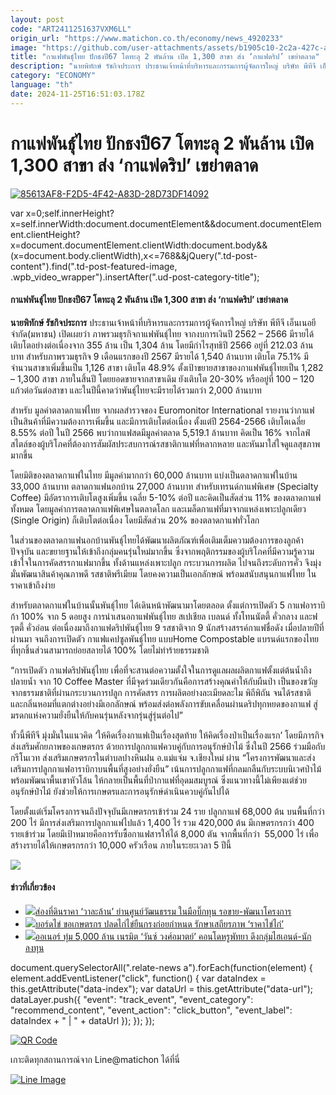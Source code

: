 ```yaml
---
layout: post
code: "ART2411251637VXM6LL"
origin_url: "https://www.matichon.co.th/economy/news_4920233"
image: "https://github.com/user-attachments/assets/b1905c10-2c2a-427c-a180-9dcc4bc4fc20"
title: "กาแฟพันธุ์ไทย ปักธงปี67 โตทะลุ 2 พันล้าน เปิด 1,300 สาขา ส่ง ‘กาแฟดริป’ เขย่าตลาด"
description: "นายพิทักษ์ รัชกิจประการ ประธานเจ้าหน้าที่บริหารและกรรมการผู้จัดการใหญ่ บริษัท พีทีจี เอ็นเนอยี จำกัด(มหาชน) เปิดเผยว่า ภาพรวมธุรกิจกาแฟพันธุ์ไทย"
category: "ECONOMY"
language: "th"
date: 2024-11-25T16:51:03.178Z
---
```


# กาแฟพันธุ์ไทย ปักธงปี67 โตทะลุ 2 พันล้าน เปิด 1,300 สาขา ส่ง ‘กาแฟดริป’ เขย่าตลาด

[![](https://www.matichon.co.th/wp-content/uploads/2024/11/85613AF8-F2D5-4F42-A83D-28D73DF14092-728x485.jpg "85613AF8-F2D5-4F42-A83D-28D73DF14092")](https://www.matichon.co.th/wp-content/uploads/2024/11/85613AF8-F2D5-4F42-A83D-28D73DF14092.jpg)

var x=0;self.innerHeight?x=self.innerWidth:document.documentElement&&document.documentElement.clientHeight?x=document.documentElement.clientWidth:document.body&&(x=document.body.clientWidth),x<=768&&jQuery(".td-post-content").find(".td-post-featured-image, .wpb\_video\_wrapper").insertAfter(".ud-post-category-title");

#### **กาแฟพันธุ์ไทย ปักธงปี67 โตทะลุ 2 พันล้าน เปิด 1,300 สาขา ส่ง ‘กาแฟดริป’ เขย่าตลาด**

**นายพิทักษ์ รัชกิจประการ** ประธานเจ้าหน้าที่บริหารและกรรมการผู้จัดการใหญ่ บริษัท พีทีจี เอ็นเนอยี จำกัด(มหาชน) เปิดเผยว่า ภาพรวมธุรกิจกาแฟพันธุ์ไทย จากงบการเงินปี 2562 – 2566 มีรายได้เติบโตอย่างต่อเนื่องจาก 355 ล้าน เป็น 1,304 ล้าน โดยมีกำไรสุทธิปี 2566 อยู่ที่ 212.03 ล้านบาท สำหรับภาพรวมธุรกิจ 9 เดือนแรกของปี 2567 มีรายได้ 1,540 ล้านบาท เติบโต 75.1% มีจำนวนสาขาเพิ่มขึ้นเป็น 1,126 สาขา เติบโต 48.9% ตั้งเป้าขยายสาขาของกาแฟพันธุ์ไทยเป็น 1,282 – 1,300 สาขา ภายในสิ้นปี โดยยอดขายจากสาขาเดิม ยังเติบโต 20-30% หรืออยู่ที่ 100 – 120 แก้วต่อวันต่อสาขา และในปีนี้คาดว่าพันธุ์ไทยจะมีรายได้รวมกว่า 2,000 ล้านบาท

สำหรับ มูลค่าตลาดกาแฟไทย จากผลสำรวจของ Euromonitor International รายงานว่ากาแฟเป็นสินค้าที่มีความต้องการเพิ่มขึ้น และมีการเติบโตต่อเนื่อง ตั้งแต่ปี 2564-2566 เติบโตเฉลี่ย 8.55% ต่อปี ในปี 2566 พบว่ากาแฟสดมีมูลค่าตลาด 5,519.1 ล้านบาท คิดเป็น 16% จากไลฟ์สไตล์ของผู้บริโภคที่ต้องการสัมผัสประสบการณ์รสชาติกาแฟที่หลากหลาย และหันมาใส่ใจดูแลสุขภาพมากขึ้น

โดยมิติของตลาดกาแฟในไทย มีมูลค่ามากกว่า 60,000 ล้านบาท แบ่งเป็นตลาดกาแฟในบ้าน 33,000 ล้านบาท ตลาดกาแฟนอกบ้าน 27,000 ล้านบาท สำหรับเทรนด์กาแฟพิเศษ (Specialty Coffee) มีอัตราการเติบโตสูงเพิ่มขึ้น เฉลี่ย 5-10% ต่อปี และคิดเป็นสัดส่วน 11% ของตลาดกาแฟทั้งหมด โดยมูลค่าการตลาดกาแฟพิเศษในตลาดโลก และเมล็ดกาแฟที่มาจากแหล่งเพาะปลูกเดียว (Single Origin) ก็เติบโตต่อเนื่อง โดยมีสัดส่วน 20% ของตลาดกาแฟทั่วโลก

ในส่วนของตลาดกาแฟนอกบ้านพันธ์ุไทยได้พัฒนาผลิตภัณฑ์เพื่อเติมเต็มความต้องการของลูกค้าปัจจุบัน และขยายฐานให้เข้าถึงกลุ่มคนรุ่นใหม่มากขึ้น ซึ่งจากพฤติกรรมของผู้บริโภคที่มีความรู้ความเข้าใจในการคัดสรรกาแฟมากขึ้น ทั้งด้านแหล่งเพาะปลูก กระบวนการผลิต ไปจนถึงระดับการคั่ว จึงมุ่งมั่นพัฒนาสินค้าคุณภาพดี รสชาติพรีเมียม โดยคงความเป็นเอกลักษณ์ พร้อมสนับสนุนกาแฟไทย ในราคาเข้าถึงง่าย

สำหรับตลาดกาแฟในบ้านนั้นพันธุ์ไทย ได้เดินหน้าพัฒนามาโดยตลอด ตั้งแต่การเปิดตัว 5 กาแฟอาราบิก้า 100% จาก 5 ดอยสูง การนำเสนอกาแฟพันธุ์ไทย สเปเชียล เบลนด์ ทั้งโทนนัตตี้ คั่วกลาง และฟรุตตี้ คั่วอ่อน ต่อเนื่องมาถึงกาแฟดริปพันธุ์ไทย 9 รสชาติจาก 9 นักสร้างสรรค์กาแฟชื่อดัง เมื่อปลายปีที่ผ่านมา จนถึงการเปิดตัว กาแฟแคปซูลพันธุ์ไทย แบบHome Compostable แบรนด์แรกของไทย ที่ทุกชิ้นส่วนสามารถย่อยสลายได้ 100% โดยไม่ทำร้ายธรรมชาติ

“การเปิดตัว กาแฟดริปพันธุ์ไทย เพื่อที่จะสานต่อความตั้งใจในการดูแลผลผลิตกาแฟตั้งแต่ต้นน้ำถึงปลายน้ำ จาก 10 Coffee Master ที่มีจุดร่วมเดียวกันคือการสร้างคุณค่าให้กับผืนป่า เป็นของขวัญจากธรรมชาติที่ผ่านกระบวนการปลูก การคัดสรร การผลิตอย่างละเมียดละไม พิถีพิถัน จนได้รสชาติ และกลิ่นหอมที่แตกต่างอย่างมีเอกลักษณ์ พร้อมส่งต่อพลังการขับเคลื่อนผ่านดริปทุกหยดของกาแฟ สู่มรดกแห่งความยั่งยืนให้กับคนรุ่นหลังจากรุ่นสู่รุ่นต่อไป”

ทั้วนี้พีทีจี มุ่งมั่นในแนวคิด ‘ให้คิดเรื่องกาแฟเป็นเรื่องสุดท้าย ให้คิดเรื่องป่าเป็นเรื่องแรก’ โดยมีภารกิจส่งเสริมศักยภาพของเกษตรกร ด้วยการปลูกกาแฟควบคู่กับการอนุรักษ์ป่าไม้ ซึ่งในปี 2566 ร่วมมือกับกรีโนเวท ส่งเสริมเกษตรกรในตำบลปางหินฝน อ.แม่แจ่ม จ.เชียงใหม่ ผ่าน “โครงการพัฒนาและส่งเสริมการปลูกกาแฟอาราบิกาบนพื้นที่สูงอย่างยั่งยืน” เน้นการปลูกกาแฟที่กลมกลืนกับระบบนิเวศป่าไม้ พร้อมพัฒนาพื้นเขาหัวโล้น ให้กลายเป็นพื้นที่ป่ากาแฟที่อุดมสมบูรณ์ ซึ่งแนวทางนี้ไม่เพียงแต่ช่วยอนุรักษ์ป่าไม้ ยังช่วยให้การเกษตรและการอนุรักษ์ดำเนินควบคู่กันไปได้

โดยตั้งแต่เริ่มโครงการจนถึงปัจจุบันมีเกษตรกรเข้าร่วม 24 ราย ปลูกกาแฟ 68,000 ต้น บนพื้นที่กว่า 200 ไร่ มีการส่งเสริมการปลูกกาแฟไปแล้ว 1,400 ไร่ รวม 420,000 ต้น มีเกษตรกรกว่า 400 รายเข้าร่วม โดยมีเป้าหมายคือการรับซื้อกาแฟสารให้ได้ 8,000 ตัน จากพื้นที่กว่า  55,000 ไร่ เพื่อสร้างรายได้ให้เกษตรกรกว่า 10,000 ครัวเรือน ภายในระยะเวลา 5 ปีนี้

![](https://www.matichon.co.th/wp-content/uploads/2024/11/8C949FC5-7716-48F4-AE9D-4F7E2DA1BECF-1024x683.jpg)

#### ข่าวที่เกี่ยวข้อง

*   [![](https://www.matichon.co.th/wp-content/uploads/2024/11/walalan000.jpg)ส่องที่ดินราคา ‘วาละล้าน’ ย่านศูนย์วัฒนธรรม ในมือบิ๊กทุน รอขาย-พัฒนาโครงการ](https://www.matichon.co.th/economy/news_4920182)
*   [![](https://www.matichon.co.th/wp-content/uploads/2024/11/S__241066046_0.jpg)บอร์ดไข่ ขอเกษตรกร ปลดไก่ไข่ยืนกรงก่อยกำหนด รักษาเสถียรภาพ ‘ราคาไข่ไก่’](https://www.matichon.co.th/economy/news_4920177)
*   [![](https://www.matichon.co.th/wp-content/uploads/2024/11/thumbnail_Main5-2.jpg)ออเนอร์ ทุ่ม 5,000 ล้าน เนรมิต ‘วันซ์ วงศ์อมาตย์’ คอนโดหรูพัทยา ดึงกลุ่มไฮเอนด์-นักลงทุน](https://www.matichon.co.th/economy/news_4919960)

document.querySelectorAll(".relate-news a").forEach(function(element) { element.addEventListener("click", function() { var dataIndex = this.getAttribute("data-index"); var dataUrl = this.getAttribute("data-url"); dataLayer.push({ "event": "track\_event", "event\_category": "recommend\_content", "event\_action": "click\_button", "event\_label": dataIndex + " | " + dataUrl }); }); });

[![QR Code](https://www.matichon.co.th/wp-content/uploads/2023/07/wob1371z.jpg)](https://lin.ee/ht0nDxX)

เกาะติดทุกสถานการณ์จาก Line@matichon ได้ที่นี่

[![Line Image](https://www.matichon.co.th/wp-content/uploads/2023/07/th.png)](https://lin.ee/ht0nDxX)